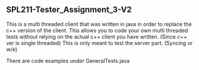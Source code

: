 SPL211-Tester_Assignment_3-V2
---------


This is a multi threaded client that was written in java in order to replace the c++ version of the client.
This allows you to code your own multi threaded tests without relying on the actual c++ client you have written. (Since c++ ver is single threaded)
This is only meant to test the server part. (Syncing or w/e)

There are code examples under GeneralTests.java
